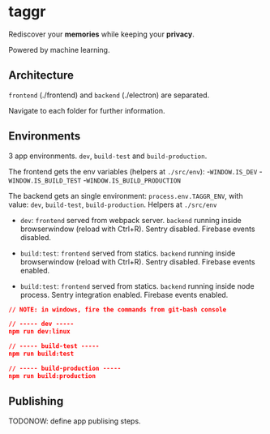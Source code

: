 # taggr

Rediscover your **memories** while keeping your **privacy**.

Powered by machine learning.

## Architecture

`frontend` (./frontend) and `backend` (./electron) are separated.

Navigate to each folder for further information.

## Environments

3 app environments. `dev`, `build-test` and `build-production`.

The frontend gets the env variables (helpers at `./src/env`):
-`WINDOW.IS_DEV`
-`WINDOW.IS_BUILD_TEST`
-`WINDOW.IS_BUILD_PRODUCTION`

The backend gets an single environment: `process.env.TAGGR_ENV`, with value: `dev`, `build-test`, `build-production`. Helpers at `./src/env`

- `dev`: `frontend` served from webpack server. `backend` running inside browserwindow (reload with Ctrl+R). Sentry disabled. Firebase events disabled.

- `build:test`: `frontend` served from statics. `backend` running inside browserwindow (reload with Ctrl+R). Sentry disabled. Firebase events enabled.

- `build:test`: `frontend` served from statics. `backend` running inside node process. Sentry integration enabled. Firebase events enabled.

```json
// NOTE: in windows, fire the commands from git-bash console

// ----- dev -----
npm run dev:linux

// ----- build-test -----
npm run build:test

// ----- build-production -----
npm run build:production
```

## Publishing

TODONOW: define app publising steps.